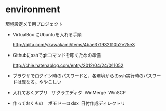 # environment
環境設定メモ用プロジェクト

- VirtualBox にUbuntuを入れる手順

  http://qiita.com/ykawakami/items/4bae371932110b2e25e3
  

- Githubにsshでgitコマンドを叩くための準備

  http://chie.hatenablog.com/entry/2012/04/24/011052
  
- ブラウザでログイン時のパスワードと、各環境からのssh実行時のパスワードは異なる。ややこしい



  
- 入れておくアプリ
  
  サクラエディタ
  WinMerge
  WinSCP
  
- 作っておくもの
  
  ポモドーロxlsx
  日付作成ディレクトリ

